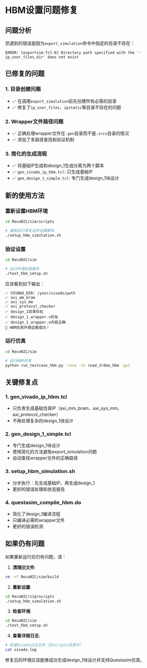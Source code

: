 # HBM设置问题修复

## 问题分析

您遇到的错误是因为`export_simulation`命令中指定的目录不存在：

```
ERROR: [exportsim-Tcl-0] Directory path specified with the '-ip_user_files_dir' does not exist
```

## 已修复的问题

### 1. **目录创建问题**
- ✅ 在调用`export_simulation`前先创建所有必需的目录
- ✅ 修复了`ip_user_files`、`ipstatic`等目录不存在的问题

### 2. **Wrapper文件路径问题** 
- ✅ 正确处理wrapper文件在`.gen`目录而不是`.srcs`目录的情况
- ✅ 添加了多路径查找和验证机制

### 3. **简化的生成流程**
- ✅ 将基础IP生成和design_1生成分离为两个脚本
- ✅ `gen_vivado_ip_hbm.tcl`: 只生成基础IP
- ✅ `gen_design_1_simple.tcl`: 专门生成design_1块设计

## 新的使用方法

### 重新设置HBM环境

```bash
cd RecoNIC/sim/scripts

# 重新运行修复后的设置脚本
./setup_hbm_simulation.sh
```

### 验证设置

```bash
cd RecoNIC/sim

# 运行环境检查脚本
./test_hbm_setup.sh
```

应该看到如下输出：
```
✅ VIVADO_DIR: /your/vivado/path
✅ axi_mm_bram
✅ axi_sys_mm  
✅ axi_protocol_checker
✅ design_1目录存在
✅ design_1_wrapper.v存在
✅ design_1_wrapper.v内容正确
🎉 HBM仿真环境设置成功！
```

### 运行仿真

```bash
cd RecoNIC/sim

# 运行HBM仿真
python run_testcase_hbm.py -roce -tc read_2rdma_hbm -gui
```

## 关键修复点

### 1. gen_vivado_ip_hbm.tcl
- 只负责生成基础仿真IP（axi_mm_bram、axi_sys_mm、axi_protocol_checker）
- 不再处理复杂的design_1块设计

### 2. gen_design_1_simple.tcl
- 专门生成design_1块设计
- 使用简化的方法避免export_simulation问题
- 自动查找wrapper文件的正确路径

### 3. setup_hbm_simulation.sh
- 分步执行：先生成基础IP，再生成design_1
- 更好的错误处理和状态报告

### 4. questasim_compile_hbm.do
- 简化了design_1编译流程
- 只编译必需的wrapper文件
- 更好的错误检测

## 如果仍有问题

如果重新运行后仍有问题，请：

1. **清理旧文件**:
```bash
rm -rf RecoNIC/sim/build
```

2. **重新设置**:
```bash
cd RecoNIC/sim/scripts
./setup_hbm_simulation.sh
```

3. **检查环境**:
```bash
cd RecoNIC/sim
./test_hbm_setup.sh
```

4. **查看详细日志**:
```bash
# 检查Vivado日志文件（在scripts目录中）
cat vivado.log
```

修复后的环境应该能够成功生成design_1块设计并支持Questasim仿真。